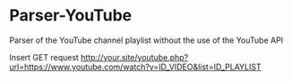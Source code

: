 # Parser-YouTube
Parser of the YouTube channel playlist without the use of the YouTube API

Insert GET request http://your.site/youtube.php?url=https://www.youtube.com/watch?v=ID_VIDEO&list=ID_PLAYLIST

